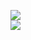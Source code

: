 [![](https://img.shields.io/badge/Made%20With-Github%20Spray-lightgrey.svg?style=for-the-badge&logo=github)](https://github.com/Annihil/github-spray#1587)  
[![](https://i.imgur.com/2DrTn0Z.gif)](https://github.com/Annihil/github-spray)